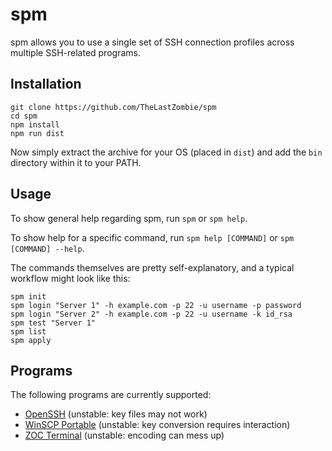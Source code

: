 # spm

spm allows you to use a single set of SSH connection profiles across multiple SSH-related programs.

## Installation

```
git clone https://github.com/TheLastZombie/spm
cd spm
npm install
npm run dist
```

Now simply extract the archive for your OS (placed in `dist`) and add the `bin` directory within it to your PATH.

## Usage

To show general help regarding spm, run `spm` or `spm help`.

To show help for a specific command, run `spm help [COMMAND]` or `spm [COMMAND] --help`.

The commands themselves are pretty self-explanatory, and a typical workflow might look like this:

```
spm init
spm login "Server 1" -h example.com -p 22 -u username -p password
spm login "Server 2" -h example.com -p 22 -u username -k id_rsa
spm test "Server 1"
spm list
spm apply
```

## Programs

The following programs are currently supported:

- [OpenSSH](https://www.openssh.com/) (unstable: key files may not work)
- [WinSCP Portable](https://winscp.net/) (unstable: key  conversion requires interaction)
- [ZOC Terminal](https://www.emtec.com/zoc/) (unstable: encoding can mess up)
